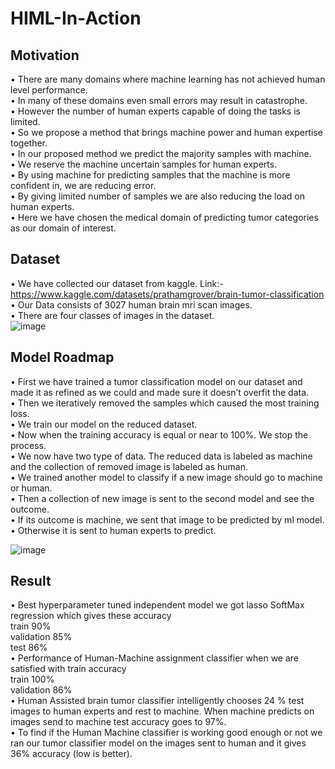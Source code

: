 # HIML-In-Action
## Motivation
• There are many domains where machine learning has not achieved human level performance.  
• In many of these domains even small errors may result in catastrophe.  
• However the number of human experts capable of doing the tasks is limited.  
• So we propose a method that brings machine power and human expertise together.  
• In our proposed method we predict the majority samples with machine.  
• We reserve the machine uncertain samples for human experts.  
• By using machine for predicting samples that the machine is more confident in, we are reducing error.  
• By giving limited number of samples we are also reducing the load on human experts.  
• Here we have chosen the medical domain of predicting tumor categories as our domain of interest.  
  
  
## Dataset
• We have collected our dataset from kaggle. Link:- https://www.kaggle.com/datasets/prathamgrover/brain-tumor-classification  
• Our Data consists of 3027 human brain mri scan images.  
• There are four classes of images in the dataset.  
![image](https://github.com/user-attachments/assets/b41da66a-18f8-422a-b16c-25fa1bf5f72e)  

## Model Roadmap
• First we have trained a tumor classification model on our dataset and made it as refined as we could and made sure it doesn’t overfit the data.  
• Then we iteratively removed the samples which caused the most training loss.  
• We train our model on the reduced dataset.  
• Now when the training accuracy is equal or near to 100%. We stop the process.  
• We now have two type of data. The reduced data is labeled as machine and the collection of removed image is labeled as human.  
• We trained another model to classify if a new image should go to machine or human.  
• Then a collection of new image is sent to the second model and see the outcome.  
• If its outcome is machine, we sent that image to be predicted by ml model.  
• Otherwise it is sent to human experts to predict.  

![image](https://github.com/user-attachments/assets/6b6f167d-fc32-44c8-8342-be01c870a86e)  
## Result
• Best hyperparameter tuned independent model we got lasso SoftMax regression which gives these accuracy  
train 90%  
validation 85%  
test 86%  
• Performance of Human-Machine assignment classifier when we are satisfied with train accuracy  
train 100%  
validation 86%  
• Human Assisted brain tumor classifier intelligently chooses 24 % test images to human experts and rest to machine. When machine predicts on images send to machine test accuracy goes to 97%.  
• To find if the Human Machine classifier is working good enough or not we ran our tumor classifier model on the images sent to human and it gives 36% accuracy (low is better).

